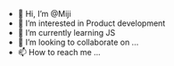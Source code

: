 - 👋 Hi, I’m @Miji
- 👀 I’m interested in Product development
- 🌱 I’m currently learning JS
- 💞️ I’m looking to collaborate on ...
- 📫 How to reach me ...

<!---
MijiXplore/MijiXplore is a ✨ special ✨ repository because its `README.md` (this file) appears on your GitHub profile.
You can click the Preview link to take a look at your changes.
--->
